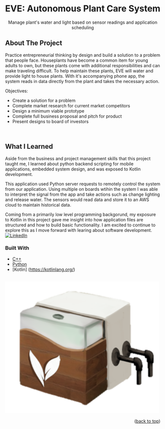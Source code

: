 <div id="top"></div>

<!-- PROJECT SHIELDS -->
<!--
*** I'm using markdown "reference style" links for readability.
*** Reference links are enclosed in brackets [ ] instead of parentheses ( ).
*** See the bottom of this document for the declaration of the reference variables
*** for contributors-url, forks-url, etc. This is an optional, concise syntax you may use.
*** https://www.markdownguide.org/basic-syntax/#reference-style-links
-->


<h1 align="center">EVE: Autonomous Plant Care System</h1>

  <p align="center">
    Manage plant's water and light based on sensor readings and application scheduling
  </p>
</div>


<!-- ABOUT THE PROJECT -->
## About The Project
Practice entrepreneurial thinking by design and build a solution to a problem that people face. Houseplants have become a common item for young adults to own, but these plants come with additional responsibilities and can make traveling difficult. To help maintain these plants, EVE will water and provide light to house plants. With it's accompanying phone app, the system reads in data directly from the plant and takes the necessary action. 

Objectives:
* Create a solution for a problem
* Complete market research for current market competitors
* Design a minimum viable prototype
* Complete full business proposal and pitch for product
* Present designs to board of investors
<br />

## What I Learned
Aside from the business and project management skills that this project taught me, I learned about python backend scripting for mobile applications, embedded system design, and was exposed to Kotlin development. 

This application used Python server requests to remotely control the system from our application. Using multiple on boards wtihin the system I was able to interpret the signal from the app and take actions such as change lighting and release water. The sensors would read data and store it to an AWS cloud to maintain historical data. 

Coming from a primarily low level programming backgorund, my exposure to Kotlin in this project gave me insight into how application files are structured and how to build basic functionality. I am excited to continue to explore this as I move forward with learing about software development. 
<br />
[![LinkedIn][linkedin-shield]][linkedin-url]

### Built With

* [C++](https://www.cplusplus.com/)
* [Python](https://www.python.org/)
* [Kotlin] (https://kotlinlang.org/)

<br />   

<img src= "https://github.com/barillamw/EVE/blob/main/Photos/Device.png" style = "width:500px" alt= "Image of EVE Design" />


<p align="right">(<a href="#top">back to top</a>)</p>

[linkedin-shield]: https://img.shields.io/badge/-LinkedIn-black.svg?style=for-the-badge&logo=linkedin&colorB=555
[linkedin-url]: https://www.linkedin.com/in/michael-barilla/
